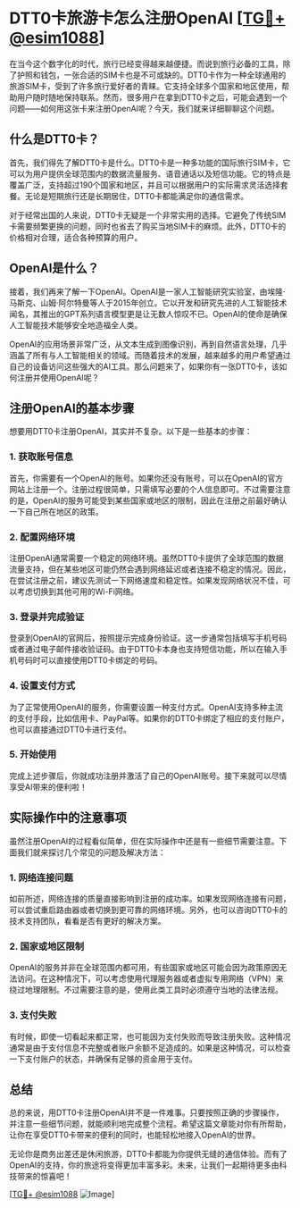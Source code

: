 # DTT0卡旅游卡怎么注册OpenAI [[TG💪+ @esim1088](https://t.me/s/esim1088)]

在当今这个数字化的时代，旅行已经变得越来越便捷。而说到旅行必备的工具，除了护照和钱包，一张合适的SIM卡也是不可或缺的。DTT0卡作为一种全球通用的旅游SIM卡，受到了许多旅行爱好者的青睐。它支持全球多个国家和地区使用，帮助用户随时随地保持联系。然而，很多用户在拿到DTT0卡之后，可能会遇到一个问题——如何用这张卡来注册OpenAI呢？今天，我们就来详细聊聊这个问题。

## 什么是DTT0卡？

首先，我们得先了解DTT0卡是什么。DTT0卡是一种多功能的国际旅行SIM卡，它可以为用户提供全球范围内的数据流量服务、语音通话以及短信功能。它的特点是覆盖广泛，支持超过190个国家和地区，并且可以根据用户的实际需求灵活选择套餐。无论是短期旅行还是长期居住，DTT0卡都能满足你的通信需求。

对于经常出国的人来说，DTT0卡无疑是一个非常实用的选择。它避免了传统SIM卡需要频繁更换的问题，同时也省去了购买当地SIM卡的麻烦。此外，DTT0卡的价格相对合理，适合各种预算的用户。

## OpenAI是什么？

接着，我们再来了解一下OpenAI。OpenAI是一家人工智能研究实验室，由埃隆·马斯克、山姆·阿尔特曼等人于2015年创立。它以开发和研究先进的人工智能技术闻名，其推出的GPT系列语言模型更是让无数人惊叹不已。OpenAI的使命是确保人工智能技术能够安全地造福全人类。

OpenAI的应用场景非常广泛，从文本生成到图像识别，再到自然语言处理，几乎涵盖了所有与人工智能相关的领域。而随着技术的发展，越来越多的用户希望通过自己的设备访问这些强大的AI工具。那么问题来了，如果你有一张DTT0卡，该如何注册并使用OpenAI呢？

## 注册OpenAI的基本步骤

想要用DTT0卡注册OpenAI，其实并不复杂。以下是一些基本的步骤：

### 1. 获取账号信息

首先，你需要有一个OpenAI的账号。如果你还没有账号，可以在OpenAI的官方网站上注册一个。注册过程很简单，只需填写必要的个人信息即可。不过需要注意的是，OpenAI的服务可能受到某些国家或地区的限制，因此在注册之前最好确认一下自己所在地区的政策。

### 2. 配置网络环境

注册OpenAI通常需要一个稳定的网络环境。虽然DTT0卡提供了全球范围的数据流量支持，但在某些地区可能仍然会遇到网络延迟或者连接不稳定的情况。因此，在尝试注册之前，建议先测试一下网络速度和稳定性。如果发现网络状况不佳，可以考虑切换到其他可用的Wi-Fi网络。

### 3. 登录并完成验证

登录到OpenAI的官网后，按照提示完成身份验证。这一步通常包括填写手机号码或者通过电子邮件接收验证码。由于DTT0卡本身也支持短信功能，所以在输入手机号码时可以直接使用DTT0卡绑定的号码。

### 4. 设置支付方式

为了正常使用OpenAI的服务，你需要设置一种支付方式。OpenAI支持多种主流的支付手段，比如信用卡、PayPal等。如果你的DTT0卡绑定了相应的支付账户，也可以直接通过DTT0卡进行支付。

### 5. 开始使用

完成上述步骤后，你就成功注册并激活了自己的OpenAI账号。接下来就可以尽情享受AI带来的便利啦！

## 实际操作中的注意事项

虽然注册OpenAI的过程看似简单，但在实际操作中还是有一些细节需要注意。下面我们就来探讨几个常见的问题及解决方法：

### 1. 网络连接问题

如前所述，网络连接的质量直接影响到注册的成功率。如果发现网络连接有问题，可以尝试重启路由器或者切换到更可靠的网络环境。另外，也可以咨询DTT0卡的技术支持团队，看看是否有更好的解决方案。

### 2. 国家或地区限制

OpenAI的服务并非在全球范围内都可用，有些国家或地区可能会因为政策原因无法访问。在这种情况下，可以考虑使用代理服务器或者虚拟专用网络（VPN）来绕过地理限制。不过需要注意的是，使用此类工具时必须遵守当地的法律法规。

### 3. 支付失败

有时候，即使一切看起来都正常，也可能因为支付失败而导致注册失败。这种情况通常是由于支付信息不完整或者账户余额不足造成的。如果是这种情况，可以检查一下支付账户的状态，并确保有足够的资金用于支付。

## 总结

总的来说，用DTT0卡注册OpenAI并不是一件难事。只要按照正确的步骤操作，并注意一些细节问题，就能顺利地完成整个流程。希望这篇文章能对你有所帮助，让你在享受DTT0卡带来的便利的同时，也能轻松地接入OpenAI的世界。

无论你是商务出差还是休闲旅游，DTT0卡都能为你提供无缝的通信体验。而有了OpenAI的支持，你的旅途将变得更加丰富多彩。未来，让我们一起期待更多由科技带来的惊喜吧！

[[TG💪+ @esim1088](https://t.me/s/esim1088) ![Image](https://i.postimg.cc/4NQfJmqS/Snipaste-2025-05-13-00-14-12.png)]
